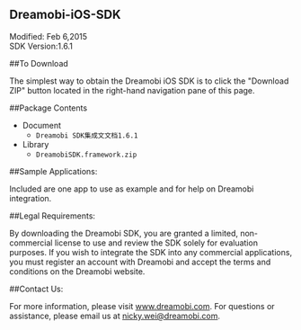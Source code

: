 ## Dreamobi-iOS-SDK

Modified: Feb 6,2015  
SDK Version:1.6.1

##To Download

The simplest way to obtain the Dreamobi iOS SDK is to click the "Download ZIP" button located in the right-hand navigation pane of this page.

##Package Contents
* Document
  * `Dreamobi SDK集成⽂文档1.6.1`  
* Library
  * `DreamobiSDK.framework.zip` 
  
##Sample Applications:

Included are one app to use as example and for help on Dreamobi integration.
  
##Legal Requirements:

By downloading the Dreamobi SDK, you are granted a limited, non-commercial license to use and review the SDK solely for evaluation purposes. If you wish to integrate the SDK into any commercial applications, you must register an account with Dreamobi and accept the terms and conditions on the Dreamobi website.

##Contact Us:

For more information, please visit www.dreamobi.com. For questions or assistance, please email us at nicky.wei@dreamobi.com.
